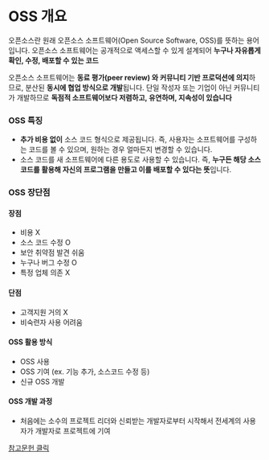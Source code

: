 # OSS 개요


오픈소스란 원래 오픈소스 소프트웨어(Open Source Software, OSS)를 뜻하는 용어입니다. 
오픈소스 소프트웨어는 공개적으로 액세스할 수 있게 설계되어 **누구나 자유롭게 확인, 수정, 배포할 수 있는 코드**

오픈소스 소프트웨어는 **동료 평가(peer review) 와 커뮤니티 기반 프로덕션에 의지**하므로, 분산된 **동시에 협업 방식으로 개발**됩니다. 
단일 작성자 또는 기업이 아닌 커뮤니티가 개발하므로 **독점적 소프트웨어보다 저렴하고, 유연하며, 지속성이 있습니다**

### OSS 특징

   - **추가 비용 없이** 소스 코드 형식으로 제공됩니다. 즉, 사용자는 소프트웨어를 구성하는 코드를 볼 수 있으며, 원하는 경우 얼마든지 변경할 수 있습니다.
   - 소스 코드를 새 소프트웨어에 다른 용도로 사용할 수 있습니다. 즉, **누구든 해당 소스 코드를 활용해 자신의 프로그램을 만들고 이를 배포할 수 있다는 뜻**입니다.
### OSS 장단점
#### 장점
   - 비용 X
   - 소스 코드 수정 O
   - 보안 취약점 발견 쉬움
   - 누구나 버그 수정 O
   - 특정 업체 의존 X
#### 단점
   - 고객지원 거의 X
   - 비숙련자 사용 어려움
#### OSS 활용 방식
   - OSS 사용
   - OSS 기여 (ex. 기능 추가, 소스코드 수정 등)
   - 신규 OSS 개발
#### OSS 개발 과정
   - 처음에는 소수의 프로젝트 리더와 신뢰받는 개발자로부터 시작해서 전세계의 사용자가 개발자로 프로젝트에 기여



[참고문헌 클릭](https://velog.io/@yuju9/%EC%98%A4%ED%94%88%EC%86%8C%EC%8A%A4%EC%86%8C%ED%94%84%ED%8A%B8%EC%9B%A8%EC%96%B4-%EC%A0%95%EB%A6%AC-01-OSS-%EA%B0%9C%EC%9A%94)
